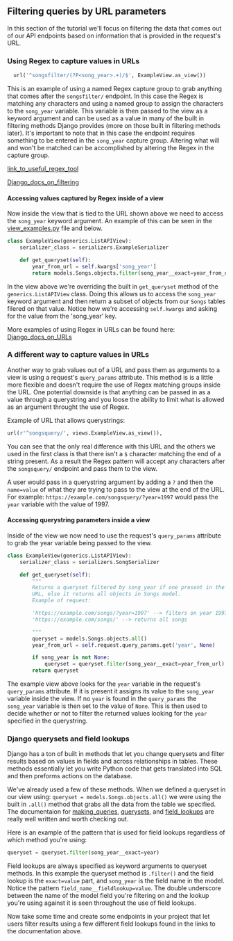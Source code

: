 ## Filtering queries by URL parameters
In this section of the tutorial we'll focus on filtering the data that comes out of our API endpoints based on information that is provided in the request's URL. 

### Using Regex to capture values in URLs 
```Python 
  url('^songsfilter/(?P<song_year>.+)/$', ExampleView.as_view())
```
This is an example of using a named Regex capture group to grab anything that comes after the ```songsfilter/``` endpoint. In this case the Regex is matching any characters and using a named group to assign the characters to the ```song_year``` variable. This variable is then passed to the view as a keyword argument and can be used as a value in many of the built in filtering methods Django provides (more on those built in filtering methods later). It's important to note that in this case the endpoint requires something to be entered in the ```song_year``` capture group. Altering what will and won't be matched can be accomplished by altering the Regex in the capture group. 

[link_to_useful_regex_tool](http://regexr.com/)

[Django_docs_on_filtering](http://www.django-rest-framework.org/api-guide/filtering/#filtering)


#### Accessing values captured by Regex inside of a view
Now inside the view that is tied to the URL shown above we need to access the ```song_year``` keyword argument. An example of this can be seen in the [view_examples.py](https://github.com/Zak-Kent/Hack_O_DjangoREST_Tut/blob/master/filtering/view_examples.py#L20) file and below.
```Python
class ExampleView(generics.ListAPIView):
    serializer_class = serializers.ExampleSerializer

    def get_queryset(self):
        year_from_url = self.kwargs['song_year']
        return models.Songs.objects.filter(song_year__exact=year_from_url)
```
In the view above we're overriding the built in ```get_queryset``` method of the ```generics.ListAPIView``` class. Doing this allows us to access the ```song_year``` keyword argument and then return a subset of objects from our ```Songs``` tables filered on that value. Notice how we're accessing ```self.kwargs``` and asking for the  value from the 'song_year' key.  

More examples of using Regex in URLs can be found here:
[Django_docs_on_URLs](https://docs.djangoproject.com/en/1.10/topics/http/urls/)

### A different way to capture values in URLs
Another way to grab values out of a URL and pass them as  arguments to a view is using a request's ```query_params``` attribute. This method is is a little more flexible and doesn't require the use of Regex matching groups inside the URL. One potential downside is that anything can be passed in as a value through a querystring and you loose the ability to limit what is allowed as an argument throught the use of Regex. 

Example of URL that allows querystrings:
```Python
url(r'^songsquery/', views.ExampleView.as_view()),
```
You can see that the only real difference with this URL and the others we used in the first class is that there isn't a ```$``` character matching the end of a string present. As a result the Regex pattern will accept any characters after the ```songsquery/``` endpoint and pass them to the view. 

A user would pass in a querystring argument by adding a ```?``` and then the ```name=value``` of what they are trying to pass to the view at the end of the URL. For example: ```https://example.com/songsquery/?year=1997``` would pass the ```year``` variable with the value of 1997. 

#### Accessing querystring parameters inside a view
Inside of the view we now need to use the request's ```query_params``` attribute to grab the year variable being passed to the view.

```Python
class ExampleView(generics.ListAPIView):
    serializer_class = serializers.SongSerializer

    def get_queryset(self):
        """
        Returns a queryset filtered by song_year if one present in the 
        URL, else it returns all objects in Songs model. 
        Example of request: 

        'https://example.com/songs/?year=1997' --> filters on year 1997
        'https://example.com/songs/' --> returns all songs

        """
        queryset = models.Songs.objects.all()
        year_from_url = self.request.query_params.get('year', None)

        if song_year is not None:
            queryset = queryset.filter(song_year__exact=year_from_url)
        return queryset
```
The example view above looks for the ```year``` variable in the request's ```query_params``` attribute. If it is present it assigns its value to the ```song_year``` variable inside the view. If no ```year``` is found in the ```query_params``` the ```song_year``` variable is then set to the value of ```None```. This is then used to decide whether or not to filter the returned values looking for the ```year``` specified in the querystring.

### Django querysets and field lookups
Django has a ton of built in methods that let you change querysets and filter results based on values in fields and across relationships in tables. These methods essentially let you write Python code that gets translated into SQL and then preforms actions on the database. 

We've already used a few of these methods. When we defined a queryset in our view using: ```queryset = models.Songs.objects.all()``` we were using the built in ```.all()``` method that grabs all the data from the table we specified. The documentaion for [making_queries](https://docs.djangoproject.com/en/1.10/topics/db/queries/), [querysets](https://docs.djangoproject.com/en/1.10/ref/models/querysets/), and [field_lookups](https://docs.djangoproject.com/en/1.10/ref/models/querysets/#field-lookups) are really well written and worth checking out. 

Here is an example of the pattern that is used for field lookups regardless of which method you're using:
```Python
queryset = queryset.filter(song_year__exact=year)
```
Field lookups are always specified as keyword arguments to queryset methods. In this example the queryset method is ```.filter()``` and the field lookup is the ```exact=value``` part, and ```song_year``` is the field name in the model. Notice the pattern ```field_name__fieldlookup=value```. The double underscore between the name of the model field you're filtering on and the lookup you're using against it is seen throughout the use of field lookups. 

Now take some time and create some endpoints in your project that let users filter results using a few different field lookups found in the links to the documentation above. 






